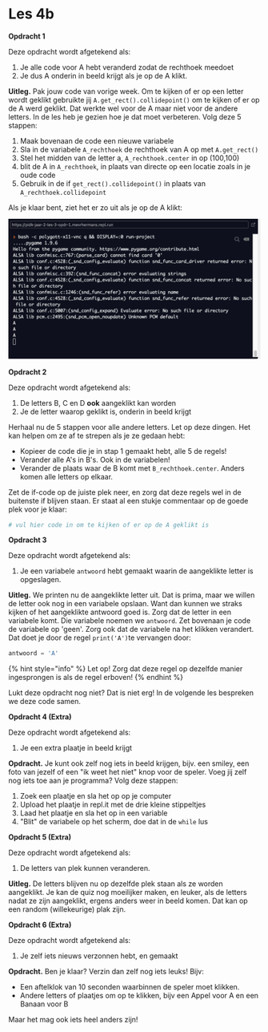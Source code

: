 # Les 4b

**Opdracht 1**

Deze opdracht wordt afgetekend als:

1. Je alle code voor A hebt veranderd zodat de rechthoek meedoet
2. Je dus A onderin in beeld krijgt als je op de A klikt.

**Uitleg.** Pak jouw code van vorige week. Om te kijken of er op een letter wordt geklikt gebruikte jij `A.get_rect().collidepoint()` om te kijken of er op de A werd geklikt. Dat werkte wel voor de A maar niet voor de andere letters. In de les heb je gezien hoe je dat moet verbeteren. Volg deze 5 stappen:

1. Maak bovenaan de code een nieuwe variabele
2. Sla in de variabele `A_rechthoek` de rechthoek van A op met `A.get_rect()`
3. Stel het midden van de letter a, `A_rechthoek.center` in op (100,100)
4. blit de A in `A_rechthoek`, in plaats van directe op een locatie zoals in je oude code
5. Gebruik in de if `get_rect().collidepoint()` in plaats van `A_rechthoek.collidepoint`

Als je klaar bent, ziet het  er zo uit als je op de A klikt:

![](<../../.gitbook/assets/image (3).png>)

**Opdracht 2**

Deze opdracht wordt afgetekend als:

1. De letters B, C en D **ook** aangeklikt kan worden
2. Je de letter waarop geklikt is, onderin in beeld krijgt

Herhaal nu de 5 stappen voor alle andere letters. Let op deze dingen. Het kan helpen om ze af te strepen als je ze gedaan hebt:

* Kopieer de code die je in stap 1 gemaakt hebt, alle 5 de regels!
* Verander alle A's in B's. Ook in de variabelen!
* Verander de plaats waar de B komt met `B_rechthoek.center`. Anders komen alle letters op elkaar.

Zet de if-code op de juiste plek neer, en zorg dat deze regels wel in de buitenste if blijven staan. Er staat al een stukje commentaar op de goede plek voor je klaar:

```python
# vul hier code in om te kijken of er op de A geklikt is
```

**Opdracht 3**

Deze opdracht wordt afgetekend als:

1. Je een variabele `antwoord` hebt gemaakt waarin de aangeklikte letter is opgeslagen.

**Uitleg.** We printen nu de aangeklikte letter uit. Dat is prima, maar we willen de letter ook nog in een variabele opslaan. Want dan kunnen we straks kijken of het aangeklikte antwoord goed is. Zorg dat de letter in een variabele komt. Die variabele noemen we `antwoord`. Zet bovenaan je code de variabele op 'geen'. Zorg ook dat de variabele na het klikken verandert. Dat doet je door de regel `print('A')`te vervangen door:

```python
antwoord = 'A'
```

{% hint style="info" %}
Let op! Zorg dat deze regel op dezelfde manier ingesprongen is als de regel erboven!
{% endhint %}

Lukt deze opdracht nog niet? Dat is niet erg! In de volgende les bespreken we deze code samen.

**Opdracht 4 (Extra)**

Deze opdracht wordt afgetekend als:

1. Je een extra plaatje in beeld krijgt

**Opdracht.** Je kunt ook zelf nog iets in beeld krijgen, bijv. een smiley, een foto van jezelf of een "ik weet het niet" knop voor de speler. Voeg jij zelf nog iets toe aan je programma? Volg deze stappen:

1. Zoek een plaatje en sla het op op je computer
2. Upload het plaatje in repl.it met de drie kleine stippeltjes
3. Laad het plaatje en sla het op in een variable
4. "Blit" de variabele op het scherm, doe dat in de `while` lus

**Opdracht 5 (Extra)**

Deze opdracht wordt afgetekend als:

1. De letters van plek kunnen veranderen.

**Uitleg.** De letters blijven nu op dezelfde plek staan als ze worden aangeklikt. Je kan de quiz nog moeilijker maken, en leuker, als de letters nadat ze zijn aangeklikt, ergens anders weer in beeld komen. Dat kan op een random (willekeurige) plak zijn.

**Opdracht 6 (Extra)**

Deze opdracht wordt afgetekend als:

1. Je zelf iets nieuws verzonnen hebt, en gemaakt

**Opdracht.** Ben je klaar? Verzin dan zelf nog iets leuks! Bijv:

* Een aftelklok van 10 seconden waarbinnen de speler moet klikken.
* Andere letters of plaatjes om op te klikken, bijv een Appel voor A en een Banaan voor B

Maar het mag ook iets heel anders zijn!
